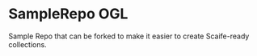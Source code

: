 # SampleRepo OGL
Sample Repo that can be forked to make it easier to create Scaife-ready collections.
